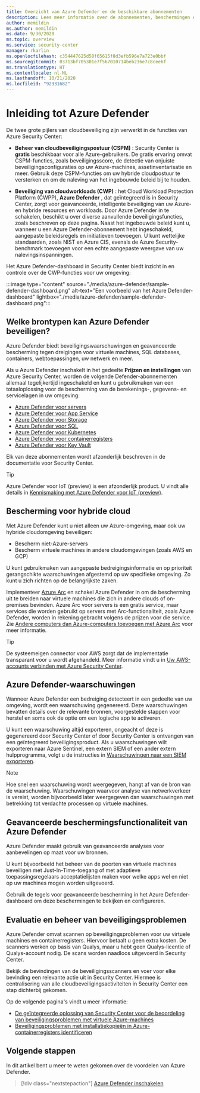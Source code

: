 ```yaml
---
title: Overzicht van Azure Defender en de beschikbare abonnementen
description: Lees meer informatie over de abonnementen, beschermingen en waarschuwingen van Azure Defender. Schakel Azure Defender vervolgens in op uw abonnementen voor geavanceerde beveiliging.
author: memildin
ms.author: memildin
ms.date: 9/30/2020
ms.topic: overview
ms.service: security-center
manager: rkarlin
ms.openlocfilehash: c354447625d58f65615f8d3efb596e7a723e0bbf
ms.sourcegitcommit: 03713bf705301e7f567010714beb236e7c8cee6f
ms.translationtype: HT
ms.contentlocale: nl-NL
ms.lasthandoff: 10/21/2020
ms.locfileid: "92331682"
---
```

# <a name="introduction-to-azure-defender"></a>Inleiding tot Azure Defender

De twee grote pijlers van cloudbeveiliging zijn verwerkt in de functies van Azure Security Center:

- **Beheer van cloudbeveiligingspostuur (CSPM)** : Security Center is **gratis** beschikbaar voor alle Azure-gebruikers. De gratis ervaring omvat CSPM-functies, zoals beveiligingsscore, de detectie van onjuiste beveiligingsconfiguraties op uw Azure-machines, assetinventarisatie en meer. Gebruik deze CSPM-functies om uw hybride cloudpostuur te versterken en om de naleving van het ingebouwde beleid bij te houden.

- **Beveiliging van cloudworkloads (CWP)** : het Cloud Workload Protection Platform (CWPP), **Azure Defender** , dat geïntegreerd is in Security Center, zorgt voor geavanceerde, intelligente beveiliging van uw Azure- en hybride resources en workloads. Door Azure Defender in te schakelen, beschikt u over diverse aanvullende beveiligingsfuncties, zoals beschreven op deze pagina. Naast het ingebouwde beleid kunt u, wanneer u een Azure Defender-abonnement hebt ingeschakeld, aangepaste beleidsregels en initiatieven toevoegen. U kunt wettelijke standaarden, zoals NIST en Azure CIS, evenals de Azure Security-benchmark toevoegen voor een echte aangepaste weergave van uw nalevingsinspanningen.

Het Azure Defender-dashboard in Security Center biedt inzicht in en controle over de CWP-functies voor uw omgeving:

:::image type="content" source="./media/azure-defender/sample-defender-dashboard.png" alt-text="Een voorbeeld van het Azure Defender-dashboard" lightbox="./media/azure-defender/sample-defender-dashboard.png":::

## <a name="what-resource-types-can-azure-defender-secure"></a>Welke brontypen kan Azure Defender beveiligen?

Azure Defender biedt beveiligingswaarschuwingen en geavanceerde bescherming tegen dreigingen voor virtuele machines, SQL databases, containers, webtoepassingen, uw netwerk en meer.

Als u Azure Defender inschakelt in het gedeelte **Prijzen en instellingen** van Azure Security Center, worden de volgende Defender-abonnementen allemaal tegelijkertijd ingeschakeld en kunt u gebruikmaken van een totaaloplossing voor de bescherming van de berekenings-, gegevens- en servicelagen in uw omgeving:

- [Azure Defender voor servers](defender-for-servers-introduction.md)
- [Azure Defender voor App Service](defender-for-app-service-introduction.md)
- [Azure Defender voor Storage](defender-for-storage-introduction.md)
- [Azure Defender voor SQL](defender-for-sql-introduction.md)
- [Azure Defender voor Kubernetes](defender-for-kubernetes-introduction.md)
- [Azure Defender voor containerregisters](defender-for-container-registries-introduction.md)
- [Azure Defender voor Key Vault](defender-for-key-vault-introduction.md)

Elk van deze abonnementen wordt afzonderlijk beschreven in de documentatie voor Security Center.

> [!TIP]
> Azure Defender voor IoT (preview) is een afzonderlijk product. U vindt alle details in [Kennismaking met Azure Defender voor IoT (preview)](../defender-for-iot/overview.md). 

## <a name="hybrid-cloud-protection"></a>Bescherming voor hybride cloud

Met Azure Defender kunt u niet alleen uw Azure-omgeving, maar ook uw hybride cloudomgeving beveiligen:

- Bescherm niet-Azure-servers
- Bescherm virtuele machines in andere cloudomgevingen (zoals AWS en GCP)

U kunt gebruikmaken van aangepaste bedreigingsinformatie en op prioriteit gerangschikte waarschuwingen afgestemd op uw specifieke omgeving. Zo kunt u zich richten op de belangrijkste zaken.

Implementeer [Azure Arc](https://azure.microsoft.com/services/azure-arc/) en schakel Azure Defender in om de bescherming uit te breiden naar virtuele machines die zich in andere clouds of on-premises bevinden. Azure Arc voor servers is een gratis service, maar services die worden gebruikt op servers met Arc-functionaliteit, zoals Azure Defender, worden in rekening gebracht volgens de prijzen voor die service. Zie [Andere computers dan Azure-computers toevoegen met Azure Arc](quickstart-onboard-machines.md#add-non-azure-machines-with-azure-arc) voor meer informatie.

> [!TIP]
> De systeemeigen connector voor AWS zorgt dat de implementatie transparant voor u wordt afgehandeld. Meer informatie vindt u in [Uw AWS-accounts verbinden met Azure Security Center](quickstart-onboard-aws.md).



## <a name="azure-defender-alerts"></a>Azure Defender-waarschuwingen 

Wanneer Azure Defender een bedreiging detecteert in een gedeelte van uw omgeving, wordt een waarschuwing gegenereerd. Deze waarschuwingen bevatten details over de relevante bronnen, voorgestelde stappen voor herstel en soms ook de optie om een logische app te activeren.

U kunt een waarschuwing altijd exporteren, ongeacht of deze is gegenereerd door Security Center of door Security Center is ontvangen van een geïntegreerd beveiligingsproduct. Als u waarschuwingen wilt exporteren naar Azure Sentinel, een extern SIEM of een ander extern hulpprogramma, volgt u de instructies in [Waarschuwingen naar een SIEM exporteren](continuous-export.md).

> [!NOTE]
> Hoe snel een waarschuwing wordt weergegeven, hangt af van de bron van de waarschuwing. Waarschuwingen waarvoor analyse van netwerkverkeer is vereist, worden bijvoorbeeld later weergegeven dan waarschuwingen met betrekking tot verdachte processen op virtuele machines.


## <a name="azure-defender-advanced-protection-capabilities"></a>Geavanceerde beschermingsfunctionaliteit van Azure Defender

Azure Defender maakt gebruik van geavanceerde analyses voor aanbevelingen op maat voor uw bronnen. 

U kunt bijvoorbeeld het beheer van de poorten van virtuele machines beveiligen met Just-In-Time-toegang of met adaptieve toepassingsregelaars acceptatielijsten maken voor welke apps wel en niet op uw machines mogen worden uitgevoerd. 

Gebruik de tegels voor geavanceerde bescherming in het Azure Defender-dashboard om deze beschermingen te bekijken en configureren. 

## <a name="vulnerability-assessment-and-management"></a>Evaluatie en beheer van beveiligingsproblemen

Azure Defender omvat scannen op beveiligingsproblemen voor uw virtuele machines en containerregisters. Hiervoor betaalt u geen extra kosten. De scanners werken op basis van Qualys, maar u hebt geen Qualys-licentie of Qualys-account nodig. De scans worden naadloos uitgevoerd in Security Center. 

Bekijk de bevindingen van de beveiligingsscanners en voer voor elke bevinding een relevante actie uit in Security Center. Hiermee is centralisering van alle cloudbeveiligingsactiviteiten in Security Center een stap dichterbij gekomen.

Op de volgende pagina's vindt u meer informatie:

- [De geïntegreerde oplossing van Security Center voor de beoordeling van beveiligingsproblemen met virtuele Azure-machines](deploy-vulnerability-assessment-vm.md)
- [Beveiligingsproblemen met installatiekopieën in Azure-containerregisters identificeren](defender-for-container-registries-usage.md#identify-vulnerabilities-in-images-in-other-container-registries)



## <a name="next-steps"></a>Volgende stappen

In dit artikel bent u meer te weten gekomen over de voordelen van Azure Defender. 

> [!div class="nextstepaction"]
> [Azure Defender inschakelen](security-center-pricing.md)